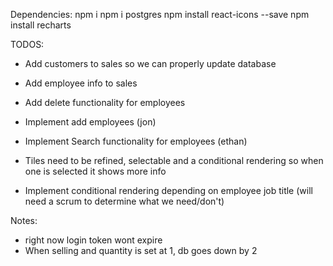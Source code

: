 Dependencies:
npm i
npm i postgres
npm install react-icons --save
npm install recharts

TODOS:
- Add customers to sales so we can properly update database
- Add employee info to sales
- Add delete functionality for employees
- Implement add employees (jon)
- Implement Search functionality for employees (ethan)
- Tiles need to be refined, selectable and a conditional rendering so when one is selected it shows more info


- Implement conditional rendering depending on employee job title (will need a scrum to determine what we need/don't)

Notes: 
- right now login token wont expire
- When selling and quantity is set at 1, db goes down by 2